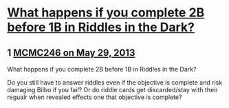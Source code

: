 # [What happens if you complete 2B before 1B in Riddles in the Dark? ](https://community.fantasyflightgames.com/topic/84452-what-happens-if-you-complete-2b-before-1b-in-riddles-in-the-dark/)

## 1 [MCMC246 on May 29, 2013](https://community.fantasyflightgames.com/topic/84452-what-happens-if-you-complete-2b-before-1b-in-riddles-in-the-dark/?do=findComment&comment=799893)

What happens if you complete 2B before 1B in Riddles in the Dark? 

Do you still have to answer riddles even if the objective is complete and risk damaging Bilbo if you fail? Or do riddle cards get discarded/stay with their regualr when revealed effects one that objective is complete? 

 

 

